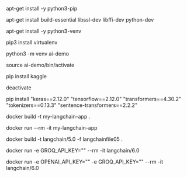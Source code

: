 apt-get install -y python3-pip

apt-get install build-essential libssl-dev libffi-dev python-dev

apt-get install -y python3-venv

pip3 install virtualenv


python3 -m venv ai-demo

source ai-demo/bin/activate

pip install kaggle



deactivate


pip install "keras==2.12.0" "tensorflow==2.12.0" "transformers==4.30.2" "tokenizers==0.13.3" "sentence-transformers==2.2.2"


docker build -t my-langchain-app .

docker run --rm -it my-langchain-app

docker build -t langchain/5.0 -f langchainfile05 .

docker run -e GROQ_API_KEY="" --rm -it langchain/6.0


docker run -e OPENAI_API_KEY="" -e GROQ_API_KEY="" --rm -it langchain/6.0


